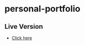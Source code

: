 # personal-portfolio

## Live Version
- <a href="https://okikiola11.github.io/personal-portfolio/"> Click here </a>